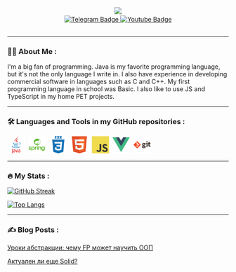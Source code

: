 <div id="header" align="center">
  <img src="https://media.giphy.com/media/SXxI9NlwvYiY3bRsck/giphy.gif" width="100"/>
  <div id="badges">
    <a href="https://t.me/java_guru">
      <img src="https://img.shields.io/badge/Telegram-blue?style=for-the-badge&logo=telegram&logoColor=white" alt="Telegram Badge"/>
    </a>
    <a href="https://www.youtube.com/channel/UCkFYa_SXaMVbZFnm8hzwWsg">
      <img src="https://img.shields.io/badge/YouTube-red?style=for-the-badge&logo=youtube&logoColor=white" alt="Youtube Badge"/>
    </a>
  </div>
  <img src="https://komarev.com/ghpvc/?username=RodinDenis&style=flat-square&color=blue" alt=""/>
</div>

---

### :man_technologist: About Me :

I'm a big fan of programming. Java is my favorite programming language, but it's not the only language I write in. I also have experience in developing commercial software in languages such as С and С++. My first programming language in school was Basic. I also like to use JS and TypeScript in my home PET projects. 

---

### :hammer_and_wrench: Languages and Tools in my GitHub repositories :
<div>
  <img src="https://github.com/devicons/devicon/blob/master/icons/java/java-original-wordmark.svg" title="Java" alt="Java" width="40" height="40"/>&nbsp;
  <img src="https://github.com/devicons/devicon/blob/master/icons/spring/spring-original-wordmark.svg" title="Spring" alt="Spring" width="40" height="40"/>&nbsp;
  <img src="https://github.com/devicons/devicon/blob/master/icons/css3/css3-plain-wordmark.svg"  title="CSS3" alt="CSS" width="40" height="40"/>&nbsp;
  <img src="https://github.com/devicons/devicon/blob/master/icons/html5/html5-original.svg" title="HTML5" alt="HTML" width="40" height="40"/>&nbsp;
  <img src="https://github.com/devicons/devicon/blob/master/icons/javascript/javascript-original.svg" title="JavaScript" alt="JavaScript" width="40" height="40"/>&nbsp;
  <img src="https://github.com/devicons/devicon/blob/master/icons/vuejs/vuejs-original.svg" title="Vue" alt="Vue" width="40" height="40"/>&nbsp;
  <img src="https://github.com/devicons/devicon/blob/master/icons/git/git-original-wordmark.svg" title="Git" **alt="Git" width="40" height="40"/>
</div>

---

### :fire: My Stats :
[![GitHub Streak](http://github-readme-streak-stats.herokuapp.com?user=RodinDenis&theme=dark&background=000000)](https://git.io/streak-stats)

[![Top Langs](https://github-readme-stats.vercel.app/api/top-langs/?username=RodinDenis&layout=compact&theme=vision-friendly-dark)](https://github.com/anuraghazra/github-readme-stats)

---

### :writing_hand: Blog Posts :

[Уроки абстракции: чему FP может научить ООП](https://habr.com/ru/post/587440/)

[Актуален ли еще Solid?](https://habr.com/ru/post/581912/)
